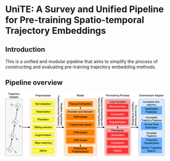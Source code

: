 # UniTE: A Survey and Unified Pipeline for Pre-training Spatio-temporal Trajectory Embeddings

## Introduction
This is a unified and modular pipeline that aims to simplify the process of constructing and evaluating pre-training trajectory embedding methods.

## Pipeline overview

![pipeline](./assets/UniTE%20pipeline.webp)